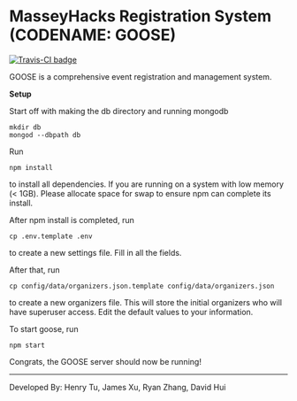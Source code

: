 # MasseyHacks Registration System (CODENAME: GOOSE)

[![Travis-CI badge](https://travis-ci.org/MasseyHacks/MasseyHacks-V-Registration.svg?branch=master)](https://travis-ci.com)

GOOSE is a comprehensive event registration and management system.

**Setup**

Start off with making the db directory and running mongodb

```
mkdir db
mongod --dbpath db
```

Run

```
npm install
```

to install all dependencies. If you are running on a system with low memory (< 1GB). Please allocate space for swap to ensure npm can complete its install.

After npm install is completed, run

```
cp .env.template .env
```

to create a new settings file. Fill in all the fields. 

After that, run 

```
cp config/data/organizers.json.template config/data/organizers.json
```

to create a new organizers file. This will store the initial organizers who will have superuser access. Edit the default values to your information.

To start goose, run

```
npm start
```

Congrats, the GOOSE server should now be running!
___
Developed By: Henry Tu, James Xu, Ryan Zhang, David Hui
